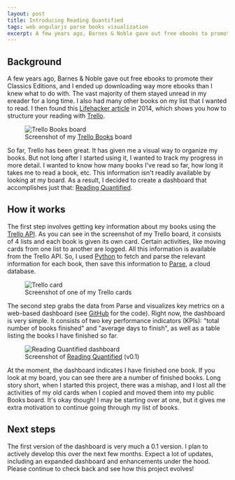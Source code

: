 ```yaml
---
layout: post
title: Introducing Reading Quantified
tags: web angularjs parse books visualization
excerpt: A few years ago, Barnes & Noble gave out free ebooks to promote their Classics Editions, and I ended up downloading way more ebooks than I knew what to do with. The vast majority of them stayed unread in my ereader for a long time. I also had many other books on my list that I wanted to read. I then found this Lifehacker article in 2014, which shows you how to structure your reading with Trello....
---
```


## Background

A few years ago, Barnes & Noble gave out free ebooks to promote their Classics Editions, and I ended up downloading way more ebooks than I knew what to do with. The vast majority of them stayed unread in my ereader for a long time. I also had many other books on my list that I wanted to read. I then found this [Lifehacker article](http://lifehacker.com/my-secret-to-reading-a-lot-of-books-514189426) in 2014, which shows you how to structure your reading with [Trello](https://trello.com/b/mgqBN7ZV).

<figure class="figure">
  <img class="figure-img img-fluid border rounded" src="https://media.githubusercontent.com/media/drejkim/drejkim.github.io/master/assets/img/reading-quantified/trello-books-board.png" alt="Trello Books board">
  <figcaption class="figure-caption text-center">Screenshot of my <a class="text-dark" href="https://trello.com/b/mgqBN7ZV">Trello Books</a> board</figcaption>
</figure>

So far, Trello has been great. It has given me a visual way to organize my books. But not long after I started using it, I wanted to track my progress in more detail. I wanted to know how many books I've read so far, how long it takes me to read a book, etc. This information isn't readily available by looking at my board. As a result, I decided to create a dashboard that accomplishes just that: [Reading Quantified](http://www.esthermakes.tech/reading-quantified).

## How it works

The first step involves getting key information about my books using the [Trello API](https://developers.trello.com/). As you can see in the screenshot of my Trello board, it consists of 4 lists and each book is given its own card. Certain activities, like moving cards from one list to another are logged. All this information is available from the Trello API. So, I used [Python](https://github.com/drejkim/reading-quantified-py) to fetch and parse the relevant information for each book, then save this information to [Parse](http://www.parse.com), a cloud database.

<figure class="figure">
  <img class="figure-img img-fluid border rounded" src="https://media.githubusercontent.com/media/drejkim/drejkim.github.io/master/assets/img/reading-quantified/trello-card.png" alt="Trello card">
  <figcaption class="figure-caption text-center">Screenshot of one of my Trello cards</figcaption>
</figure>

The second step grabs the data from Parse and visualizes key metrics on a web-based dashboard (see [GitHub](https://github.com/drejkim/reading-quantified) for the code). Right now, the dashboard is very simple. It consists of two key performance indicators (KPIs): "total number of books finished" and "average days to finish", as well as a table listing the books I have finished so far.

<figure class="figure">
  <img class="figure-img img-fluid border rounded" src="https://media.githubusercontent.com/media/drejkim/drejkim.github.io/master/assets/img/reading-quantified/dashboard.png" alt="Reading Quantified dashboard">
  <figcaption class="figure-caption text-center">Screenshot of <a class="text-dark" href="http://www.esthermakes.tech/reading-quantified">Reading Quantified</a> (v0.1)</figcaption>
</figure>

At the moment, the dashboard indicates I have finished one book. If you look at my board, you can see there are a number of finished books. Long story short, when I started this project, there was a mishap, and I lost all the activities of my old cards when I copied and moved them into my public Books board. It's okay though! I may be starting over at one, but it gives me extra motivation to continue going through my list of books.

## Next steps

The first version of the dashboard is very much a 0.1 version. I plan to actively develop this over the next few months. Expect a lot of updates, including an expanded dashboard and enhancements under the hood. Please continue to check back and see how this project evolves!
